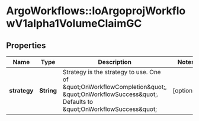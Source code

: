 # ArgoWorkflows::IoArgoprojWorkflowV1alpha1VolumeClaimGC

## Properties
Name | Type | Description | Notes
------------ | ------------- | ------------- | -------------
**strategy** | **String** | Strategy is the strategy to use. One of \&quot;OnWorkflowCompletion\&quot;, \&quot;OnWorkflowSuccess\&quot;. Defaults to \&quot;OnWorkflowSuccess\&quot; | [optional] 


